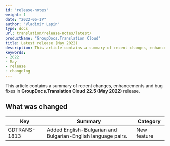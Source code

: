 ```yaml
---
id: "release-notes"
weight: 1
date: "2022-06-17"
author: "Vladimir Lapin"
type: docs
url: translation/release-notes/latest/
productName: "GroupDocs.Translation Cloud"
title: Latest release (May 2022)
description: This article contains a summary of recent changes, enhancements and bug fixes in GroupDocs.Translation Cloud 22.5 (May 2022) release.
keywords:
- 2022
- May
- release
- changelog
---
```


This article contains a summary of recent changes, enhancements and bug fixes in **GroupDocs.Translation Cloud 22.5 (May 2022)** release.

## What was changed

Key | Summary | Category
--- | ------- | --------
GDTRANS-1813 | Added English-Bulgarian and Bulgarian-English language pairs. | New feature
